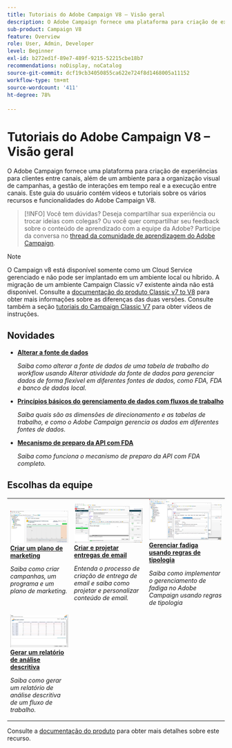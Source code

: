 ```yaml
---
title: Tutoriais do Adobe Campaign V8 – Visão geral
description: O Adobe Campaign fornece uma plataforma para criação de experiências para clientes entre canais, além de um ambiente para a organização visual de campanhas, a gestão de interações em tempo real e a execução entre canais. Este guia do usuário contém vídeos e tutoriais sobre os vários recursos e características do Adobe Campaign Standard.
sub-product: Campaign V8
feature: Overview
role: User, Admin, Developer
level: Beginner
exl-id: b272ed1f-89e7-489f-9215-52215cbe18b7
recommendations: noDisplay, noCatalog
source-git-commit: dcf19cb34050855ca622e724f8d1468005a11152
workflow-type: tm+mt
source-wordcount: '411'
ht-degree: 78%

---
```


# Tutoriais do Adobe Campaign V8 – Visão geral

O Adobe Campaign fornece uma plataforma para criação de experiências para clientes entre canais, além de um ambiente para a organização visual de campanhas, a gestão de interações em tempo real e a execução entre canais. Este guia do usuário contém vídeos e tutoriais sobre os vários recursos e funcionalidades do Adobe Campaign V8.

>[!INFO]
> Você tem dúvidas? Deseja compartilhar sua experiência ou trocar ideias com colegas? Ou você quer compartilhar seu feedback sobre o conteúdo de aprendizado com a equipe da Adobe? Participe da conversa no [thread da comunidade de aprendizagem do Adobe Campaign](https://experienceleaguecommunities.adobe.com/t5/adobe-campaign-classic/join-the-discussion-around-adobe-campaign-learning/td-p/419096).

>[!NOTE]
> O Campaign v8 está disponível somente como um Cloud Service gerenciado e não pode ser implantado em um ambiente local ou híbrido. A migração de um ambiente Campaign Classic v7 existente ainda não está disponível.
>Consulte a [documentação do produto Classic v7 to V8](https://experienceleague.adobe.com/docs/campaign/campaign-v8/start/capability-matrix.html?lang=pt-BR) para obter mais informações sobre as diferenças das duas versões. Consulte também a seção [tutoriais do Campaign Classic V7](https://experienceleague.adobe.com/docs/campaign-classic-learn/tutorials/overview.html?lang=pt-BR) para obter vídeos de instruções.

## Novidades

* **[Alterar a fonte de dados](/help/data-management/change-data-source.md)**

   *Saiba como alterar a fonte de dados de uma tabela de trabalho do workflow usando Alterar atividade da fonte de dados para gerenciar dados de forma flexível em diferentes fontes de dados, como FDA, FDA e banco de dados local.*

* **[Princípios básicos do gerenciamento de dados com fluxos de trabalho](/help/data-management/data-management-fundamentals.md)**

   *Saiba quais são as dimensões de direcionamento e as tabelas de trabalho, e como o Adobe Campaign gerencia os dados em diferentes fontes de dados.*

* **[Mecanismo de preparo da API com FDA](/help/data-management/api-staging-mechanism.md)**

   *Saiba como funciona o mecanismo de preparo da API com FDA completo.*

## Escolhas da equipe

<table>
<tr>
  <td>
    <a href="/help/get-started/create-a-marketing-plan-programs-and-campaigns.md">
      <img alt="Criar campanhas, um programa e um plano de marketing (vídeo)" src="./assets/333810.jpg"/>
    </a>
    <div>
      <a href="/help/get-started/create-a-marketing-plan-programs-and-campaigns.md">
    <strong>Criar um plano de marketing</strong>
    </a>
    </div>
    <p>
    <em>Saiba como criar campanhas, um programa e um plano de marketing.</em>
    <p>
  </td>
   <td>
    <a href="./content-creation/create-and-design-email-deliveries.md">
      <img alt="Criar e projetar entregas de email (vídeo)" src="./assets/333476.jpg" />
    </a>
    <div>
      <a href="./content-creation/create-and-design-email-deliveries.md">
    <strong>Criar e projetar entregas de email</strong>
    </a>
    </div> 
    <p>
    <em>Entenda o processo de criação de entrega de email e saiba como projetar e personalizar conteúdo de email.
</em>
    <p>
  </td>
  <td>
    <a href="./send-messages/fatigue-management/typology-rules-for-fatigue-management.md">
      <img alt="Gerenciar fadiga usando regras de tipologia (vídeo)" src="./assets/333787.jpg" />
    </a>
    <div>
      <a href="./send-messages/fatigue-management/typology-rules-for-fatigue-management.md">
    <strong>Gerenciar fadiga usando regras de tipologia</strong>
    </a>
    </div>
    <p>
    <em>Saiba como implementar o gerenciamento de fadiga no Adobe Campaign usando regras de tipologia </em>
    <p>
  </td>
</tr>
<tr>
</td>
  <td>
    <a href="./reporting/generate-a-descriptive-analysis-report.md">
      <img alt="Gerar um relatório de análise descritiva" src="./assets/333994.jpg" />
    </a>
    <div>
      <a href="./reporting/generate-a-descriptive-analysis-report.md">
    <strong>Gerar um relatório de análise descritiva</strong>
    </a>
    </div>
    <p>
    <em>Saiba como gerar um relatório de análise descritiva de um fluxo de trabalho.</em>
    <p>
  </td>

</table>

Consulte a [documentação do produto](https://experienceleague.adobe.com/docs/campaign-v8.html?lang=pt-BR) para obter mais detalhes sobre este recurso.
